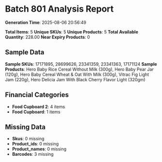 # Batch 801 Analysis Report

**Generation Time**: 2025-08-06 20:56:49

**Total Items**: 5
**Unique SKUs**: 5
**Unique Products**: 5
**Total Available Quantity**: 228.00
**Near Expiry Products**: 0

## Sample Data
**Sample SKUs**: 17171895, 28699626, 23341359, 23341363, 17171124
**Sample Products**: Hero Baby Rice Cereal Without Milk (300g), Hero Baby Pear Jar (120g), Hero Baby Cereal Wheat & Oat With Milk (300g), Vitrac Fig Light Jam (220g), Hero Delicia Jam With Black Cherry Flavor Light (320gm)

## Financial Categories
- **Food Cupboard 2**: 4 items
- **Food Cupboard**: 1 items

## Missing Data
- **Skus**: 0 missing
- **Product_ids**: 0 missing
- **Product_names**: 0 missing
- **Barcodes**: 3 missing
